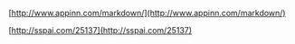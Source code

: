 [http://www.appinn.com/markdown/](http://www.appinn.com/markdown/)

[http://sspai.com/25137](http://sspai.com/25137)